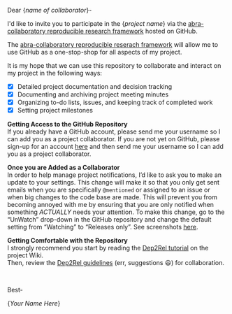 Dear {_name of collaborator_}-


I'd like to invite you to participate in the {_project name_} via the [abra-collaboratory reproducible research framework](https://github.com/callahantiff/Abra-Collaboratory) hosted on GitHub.

The [abra-collaboratory reproducible reserach framework](https://github.com/callahantiff/Abra-Collaboratory) will allow me to use GitHub as a one-stop-shop for all aspects of my project.

It is my hope that we can use this repository to collaborate and interact on my project in the following ways:
  - [x] Detailed project documentation and decision tracking
  - [x] Documenting and archiving project meeting minutes
  - [x] Organizing to-do lists, issues, and keeping track of completed work
  - [x] Setting project milestones
 
**Getting Access to the GitHub Repository**  
If you already have a GitHub account, please send me your username so I can add you as a project collaborator.
If you are not yet on GitHub, please sign-up for an account [here](https://github.com/) and then send me your username so I can add you as a project collaborator.

**Once you are Added as a Collaborator**  
In order to help manage project notifications, I’d like to ask you to make an update to your settings. This change will make it so that you only get sent emails when you are specifically `@mentioned` or assigned to an issue or when big changes to the code base are made. This will prevent you from becoming annoyed with me by ensuring that you are only notified when something _ACTUALLY_ needs your attention.
To make this change, go to the “UnWatch” drop-down in the GitHub repository and change the default setting from “Watching” to “Releases only”. See screenshots [here](https://github.com/tuh8888/Dep2Rel/wiki/Using-GitHub-as-a-Reproducible-Research-Platform#notifications).

**Getting Comfortable with the Repository**  
I strongly recommend you start by reading the [Dep2Rel tutorial](https://github.com/tuh8888/Dep2Rel/wiki/Using-GitHub-as-a-Reproducible-Research-Platform) on the project Wiki.  
Then, review the [Dep2Rel guidelines](https://github.com/tuh8888/Dep2Rel/wiki/Our-Reproducible-Repository-Guidelines-%F0%9F%98%83) (err, suggestions :smiley:) for collaboration.

<br>

Best-

{_Your Name Here_}
